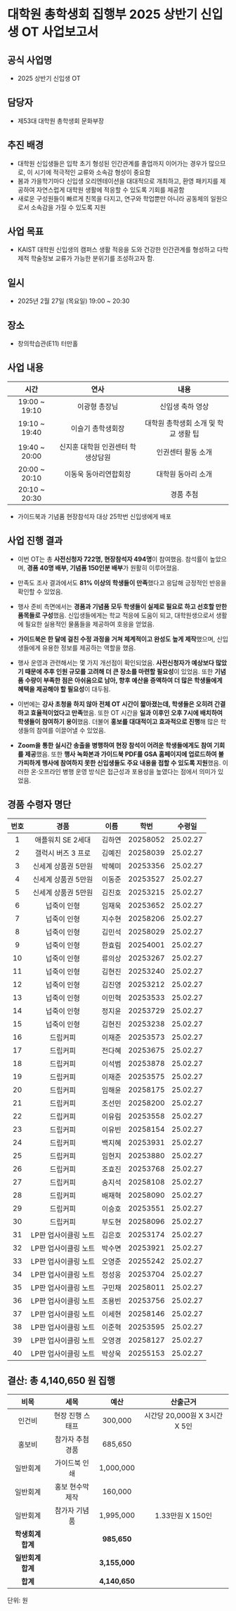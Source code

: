 대학원 총학생회 집행부 2025 상반기 신입생 OT 사업보고서
===

## 공식 사업명
- 2025 상반기 신입생 OT

## 담당자
- 제53대 대학원 총학생회 문화부장

## 추진 배경
- 대학원 신입생들은 입학 초기 형성된 인간관계를 졸업까지 이어가는 경우가 많으므로, 이 시기에 적극적인 교류와 소속감 형성이 중요함
- 봄과 가을학기마다 신입생 오리엔테이션을 대대적으로 개최하고, 환영 패키지를 제공하여 자연스럽게 대학원 생활에 적응할 수 있도록 기회를 제공함
- 새로운 구성원들이 빠르게 친목을 다지고, 연구와 학업뿐만 아니라 공동체의 일원으로서 소속감을 가질 수 있도록 지원


## 사업 목표
- KAIST 대학원 신입생의 캠퍼스 생활 적응을 도와 건강한 인간관계를 형성하고 다학제적 학술정보 교류가 가능한 분위기를 조성하고자 함.

## 일시
- 2025년 2월 27일 (목요일) 19:00 ~ 20:30

## 장소
- 창의학습관(E11) 터만홀

 ## 사업 내용
|  **시간** |   **연사**   |   **내용**   | 
| :--------: | :----------------------------------------: |:-----------------------------------: |
|  19:00 ~ 19:10  |   이광형 총장님  |  신입생 축하 영상       |
|  19:10 ~ 19:40  |   이슬기 총학생회장  |  대학원 총학생회 소개 및 학교 생활 팁  |
|  19:40 ~ 20:00  |   신지훈 대학원 인권센터 학생상담원  |  인권센터 활동 소개  |
|  20:00 ~ 20:10  |   이동욱 동아리연합회장  |  대학원 동아리 소개  |
|  20:10 ~ 20:30  |      |   경품 추첨      |

- 가이드북과 기념품 현장참석자 대상 25학번 신입생에게 배포
  

## 사업 진행 결과 
- 이번 OT는 총 **사전신청자 722명, 현장참석자 494명**이 참여했음. 참석률이 높았으며, **경품 40명 배부, 기념품 150인분 배부**가 원활히 이루어졌음.
- 만족도 조사 결과에서도 **81% 이상의 학생들이 만족**했다고 응답해 긍정적인 반응을 확인할 수 있었음.  
- 행사 준비 측면에서는 **경품과 기념품 모두 학생들이 실제로 필요로 하고 선호할 만한 품목들로 구성**했음. 신입생들에게는 학교 적응에 도움이 되고, 대학원생으로서 생활에 필요한 실용적인 물품들을 제공하여 호응을 얻었음. 
- **가이드북은 한 달에 걸친 수정 과정을 거쳐 체계적이고 완성도 높게 제작**했으며, 신입생들에게 유용한 정보를 제공하는 역할을 했음.  

- 행사 운영과 관련해서는 몇 가지 개선점이 확인되었음. **사전신청자가 예상보다 많았기 때문에 추후 인원 규모를 고려해 더 큰 장소를 마련할 필요성**이 있었음. 또한 **기념품 수량이 부족한 점은 아쉬움으로 남아, 향후 예산을 증액하여 더 많은 학생들에게 혜택을 제공해야 할 필요성**이 대두됨.  
- 이번에는 **강사 초청을 하지 않아 전체 OT 시간이 짧아졌는데, 학생들은 오히려 간결하고 효율적이었다고 만족**했음. 또한 OT 시간을 **일과 이후인 오후 7시에 배치하여 학생들이 참여하기 용이**했음. 더불어 **홍보를 대대적이고 효과적으로 진행**해 많은 학생들의 참여를 이끌어낼 수 있었음.  
- **Zoom을 통한 실시간 송출을 병행하여 현장 참석이 어려운 학생들에게도 참여 기회를 제공**했음. 또한 **행사 녹화본과 가이드북 PDF를 GSA 홈페이지에 업로드하여 불가피하게 행사에 참여하지 못한 신입생들도 주요 내용을 접할 수 있도록 지원**했음. 이러한 온·오프라인 병행 운영 방식은 접근성과 포용성을 높였다는 점에서 의미가 있었음.  


## 경품 수령자 명단
| **번호** | **경품** | **이름** | **학번** | **수령일** |
| :------: | :-------------------------: | :------: | :--------: | :--------: |
| 1 | 애플워치 SE 2세대 | 김하연 | 20258052 | 25.02.27 |
| 2 | 갤럭시 버즈 3 프로 | 김예진 | 20258039 | 25.02.27 |
| 3 | 신세계 상품권 5만원 | 박혜미 | 20253356 | 25.02.27 |
| 4 | 신세계 상품권 5만원 | 이동준 | 20253527 | 25.02.27 |
| 5 | 신세계 상품권 5만원 | 김진호 | 20253215 | 25.02.27 |
| 6 | 넙죽이 인형 | 임재욱 | 20253652 | 25.02.27 |
| 7 | 넙죽이 인형 | 지수현 | 20258206 | 25.02.27 |
| 8 | 넙죽이 인형 | 김민석 | 20258029 | 25.02.27 |
| 9 | 넙죽이 인형 | 한효림 | 20254001 | 25.02.27 |
| 10 | 넙죽이 인형 | 류의상 | 20253267 | 25.02.27 |
| 11 | 넙죽이 인형 | 김현진 | 20253240 | 25.02.27 |
| 12 | 넙죽이 인형 | 김진영 | 20253212 | 25.02.27 |
| 13 | 넙죽이 인형 | 이민혁 | 20253533 | 25.02.27 |
| 14 | 넙죽이 인형 | 정지윤 | 20253729 | 25.02.27 |
| 15 | 넙죽이 인형 | 김현진 | 20253238 | 25.02.27 |
| 16 | 드립커피 | 이재준 | 20253573 | 25.02.27 |
| 17 | 드립커피 | 전다혜 | 20253675 | 25.02.27 |
| 18 | 드립커피 | 이석범 | 20253878 | 25.02.27 |
| 19 | 드립커피 | 이재준 | 20253575 | 25.02.27 |
| 20 | 드립커피 | 임해윤 | 20258175 | 25.02.27 |
| 21 | 드립커피 | 조선민 | 20258200 | 25.02.27 |
| 22 | 드립커피 | 이유림 | 20253558 | 25.02.27 |
| 23 | 드립커피 | 이유빈 | 20258154 | 25.02.27 |
| 24 | 드립커피 | 백지혜 | 20253931 | 25.02.27 |
| 25 | 드립커피 | 임현지 | 20253880 | 25.02.27 |
| 26 | 드립커피 | 조효진 | 20253768 | 25.02.27 |
| 27 | 드립커피 | 송지석 | 20258108 | 25.02.27 |
| 28 | 드립커피 | 배재혁 | 20258090 | 25.02.27 |
| 29 | 드립커피 | 이승호 | 20253551 | 25.02.27 |
| 30 | 드립커피 | 부도현 | 20258096 | 25.02.27 |
| 31 | LP판 업사이클링 노트 | 김은호 | 20253174 | 25.02.27 |
| 32 | LP판 업사이클링 노트 | 박수면 | 20253921 | 25.02.27 |
| 33 | LP판 업사이클링 노트 | 오영준 | 20255242 | 25.02.27 |
| 34 | LP판 업사이클링 노트 | 정성웅 | 20253704 | 25.02.27 |
| 35 | LP판 업사이클링 노트 | 구민채 | 20258011 | 25.02.27 |
| 36 | LP판 업사이클링 노트 | 조용빈 | 20253756 | 25.02.27 |
| 37 | LP판 업사이클링 노트 | 이세현 | 20258146 | 25.02.27 |
| 38 | LP판 업사이클링 노트 | 이준혁 | 20253595 | 25.02.27 |
| 39 | LP판 업사이클링 노트 | 오영경 | 20258127 | 25.02.27 |
| 40 | LP판 업사이클링 노트 | 박상욱 | 20255153 | 25.02.27 |


    

## 결산: 총 4,140,650 원 집행
|  **비목** |   **세목**   | **예산** | **산출근거** |
| :--------: | :------------------------------------------------------: | :------------: | :-------------: |
|   인건비   | 현장 진행 스태프 |   300,000    | 시간당 20,000원 X 3시간 X 5인 |
|   홍보비   | 참가자 추첨 경품 |   685,650    |  |
|  일반회계  | 가이드북 인쇄 |   1,000,000    |  |
|  일반회계  | 홍보 현수막 제작 |   160,000    |  |
|  일반회계  | 참가자 기념품 |   1,995,000    | 1.33만원 X 150인 |
|  **학생회계 합계**  |   | **985,650** |  |
|  **일반회계 합계**  |   | **3,155,000** |  |
|  **합계**  |  | **4,140,650** |  |

단위: 원

